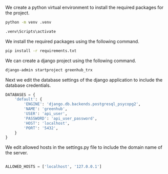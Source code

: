 We create a python virtual environment to install the required packages for the project. 

```bash 
python -m venv .venv
```
```bash 
.venv\Scripts\activate
```
We install the required packages using the following command. 
```bash
pip install -r requirements.txt
```
We can create a django project using the following command. 
```bash
django-admin startproject greenhub_trx
```

Next we edit the database settings of the django application to include the database credentials. 
```python
DATABASES = {
    'default': {
        'ENGINE': 'django.db.backends.postgresql_psycopg2',
        'NAME': 'greenhub',
        'USER': 'api_user',
        'PASSWORD': 'api_user_password',
        'HOST': 'localhost',
        'PORT': '5432',
    }
}
```

We edit allowed hosts in the settings.py file to include the domain name of the server. 
```python

ALLOWED_HOSTS = ['localhost', '127.0.0.1']
```